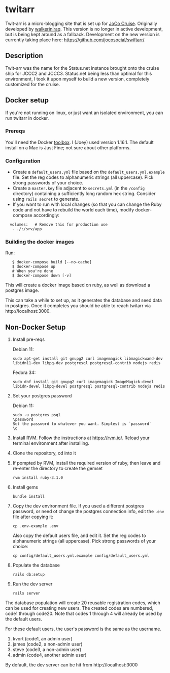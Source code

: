 # twitarr

Twit-arr is a micro-blogging site that is set up for [JoCo Cruise](https://jococruise.com/). Originally developed by [walkeriniraq](https://github.com/walkeriniraq/twitarr). This version is no longer in active development, but is being kept around as a fallback. Development on the new version is currently taking place here: https://github.com/jocosocial/swiftarr/

## Description

Twit-arr was the name for the Status.net instance brought onto the cruise ship for JCCC2 and JCCC3. Status.net being
less than optimal for this environment, I took it upon myself to build a new version, completely customized for
the cruise.

## Docker setup
If you're not running on linux, or just want an isolated environment, you can run twitarr in docker.

### Prereqs

You'll need the Docker [toolbox](https://www.docker.com/docker-toolbox).  I (Joey) used version 1.16.1.  The default install on a Mac is Just Fine; not sure about other platforms.

### Configuration
* Create a `default_users.yml` file based on the `default_users.yml.example` file. Set the reg codes to alphanumeric strings (all uppercase). Pick strong passwords of your choice.
* Create a `master.key` file adjacent to `secrets.yml` (in the `/config` directory) containing a sufficiently long random hex string. Consider using `rails secret` to generate.
* If you want to run with local changes (so that you can change the Ruby code and not have to rebuild the world each time), modify docker-compose accordingly:
```
  volumes:   # Remove this for production use
   - ./:/srv/app
```

### Building the docker images
Run:
```
   $ docker-compose build [--no-cache]
   $ docker-compose up
   # When you're done
   $ docker-compose down [-v]
```

This will create a docker image based on ruby, as well as download a postgres image.

This can take a while to set up, as it generates the database and seed data in postgres.
Once it completes you should be able to reach twitarr via http://localhost:3000.

## Non-Docker Setup

1. Install pre-reqs

   Debian 11:

   ```
   sudo apt-get install git gnupg2 curl imagemagick libmagickwand-dev libidn11-dev libpq-dev postgresql postgresql-contrib nodejs redis
   ```
   
   Fedora 34:
   ```
   sudo dnf install git gnupg2 curl imagemagick ImageMagick-devel libidn-devel libpq-devel postgresql postgresql-contrib nodejs redis
   ```
2. Set your postgres password

   Debian 11:
   ```
   sudo -u postgres psql
   \password
   Set the password to whatever you want. Simplest is `password`
   \q
   ```
3. Install RVM. Follow the instructions at https://rvm.io/. Reload your terminal environment after installing.
4. Clone the repository, cd into it
5. If pompted by RVM, install the required version of ruby, then leave and re-enter the directory to create the gemset
   ```
   rvm install ruby-3.1.0
   ```
6. Install gems
   ```
   bundle install
   ```
7. Copy the dev environment file. If you used a different postgres password, or need ot change the postgres connection info, edit the `.env` file after copying it:
   ```
   cp .env-example .env
   ```
   Also copy the default users file, and edit it. Set the reg codes to alphanumeric strings (all uppercase). Pick strong passwords of your choice:
   ```
   cp config/default_users.yml.example config/default_users.yml
   ```
8. Populate the database
   ```
   rails db:setup
   ```
9. Run the dev server
   ```
   rails server
   ```
The database population will create 20 reusable registration codes, which can be used for creating new users. The created codes are numbered, code1 through code20. Note that codes 1 through 4 will already be used by the default users.

For these default users, the user's password is the same as the username.

1. kvort (code1, an admin user)
2. james (code2, a non-admin user)
3. steve (code3, a non-admin user)
4. admin (code4, another admin user)


By default, the dev server can be hit from http://localhost:3000
